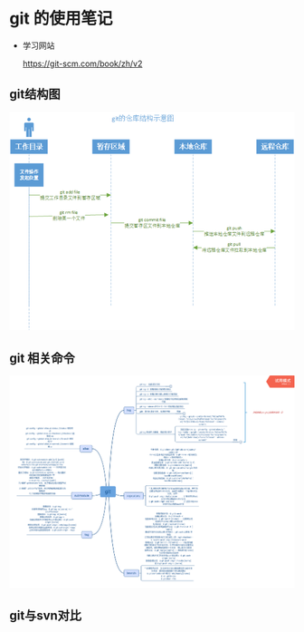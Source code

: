 # git 的使用笔记

- 学习网站

    https://git-scm.com/book/zh/v2

## git结构图

![git的各个存储位置图](https://github.com/zhangymPerson/learning-notes/blob/master/Picture/git%E7%9A%84%E5%90%84%E4%B8%AA%E5%AD%98%E5%82%A8%E4%BD%8D%E7%BD%AE%E5%9B%BE.png)

## git 相关命令

![git命令](https://github.com/zhangymPerson/learning-notes/blob/master/Picture/git%E5%91%BD%E4%BB%A4.png)


## git与svn对比

